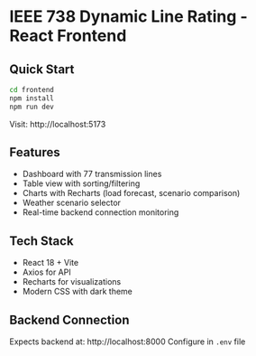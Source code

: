 # IEEE 738 Dynamic Line Rating - React Frontend

## Quick Start

```bash
cd frontend
npm install
npm run dev
```

Visit: http://localhost:5173

## Features
- Dashboard with 77 transmission lines
- Table view with sorting/filtering
- Charts with Recharts (load forecast, scenario comparison)
- Weather scenario selector
- Real-time backend connection monitoring

## Tech Stack
- React 18 + Vite
- Axios for API
- Recharts for visualizations  
- Modern CSS with dark theme

## Backend Connection
Expects backend at: http://localhost:8000
Configure in `.env` file
